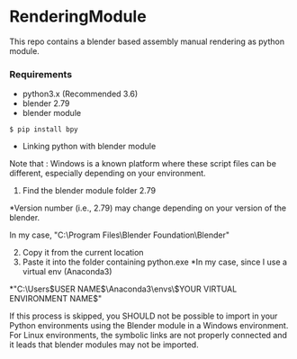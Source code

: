 # RenderingModule
This repo contains a blender based assembly manual rendering as python module.

### Requirements

* python3.x (Recommended 3.6)
* blender 2.79
* blender module
<pre>
<code>$ pip install bpy</code>
</pre>

* Linking python with blender module

Note that : Windows is a known platform where these script files can be different, especially depending on your environment.

1. Find the blender module folder 2.79

*Version number (i.e., 2.79) may change depending on your version of the blender.

In my case, "C:\Program Files\Blender Foundation\Blender\"

2. Copy it from the current location
3. Paste it into the folder containing python.exe
*In my case, since I use a virtual env (Anaconda3)

*"C:\Users\$USER NAME$\Anaconda3\envs\$YOUR VIRTUAL ENVIRONMENT NAME$"

If this process is skipped, you SHOULD not be possible to import in your Python environments using the Blender module in a Windows environment.
For Linux environments, the symbolic links are not properly connected and it leads that blender modules may not be imported.



